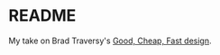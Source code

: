 # README

My take on Brad Traversy's [Good, Cheap, Fast design](https://50projects50days.com/projects/good-cheap-fast/).

